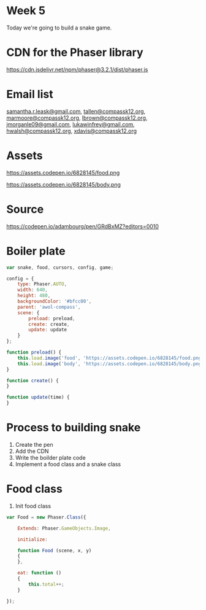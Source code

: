 # Week 5 

Today we're going to build a snake game. 

# CDN for the Phaser library

https://cdn.jsdelivr.net/npm/phaser@3.2.1/dist/phaser.js

# Email list
samantha.r.leask@gmail.com, tallen@compassk12.org, marmoore@compassk12.org, lbrown@compassk12.org, jmorganle09@gmail.com, lukawinfrey@gmail.com, hwalsh@compassk12.org, xdavis@compassk12.org 

# Assets 

https://assets.codepen.io/6828145/food.png

https://assets.codepen.io/6828145/body.png

# Source 

https://codepen.io/adambourg/pen/GRdBxMZ?editors=0010


# Boiler plate 

```javascript
var snake, food, cursors, config, game; 

config = {
    type: Phaser.AUTO,
    width: 640,
    height: 480,
    backgroundColor: '#bfcc00',
    parent: 'awol-compass',
    scene: {
        preload: preload,
        create: create,
        update: update
    }
};

function preload() {
    this.load.image('food', 'https://assets.codepen.io/6828145/food.png');
    this.load.image('body', 'https://assets.codepen.io/6828145/body.png');
}

function create() {
}

function update(time) {
}

```

# Process to building snake

1. Create the pen 
2. Add the CDN
3. Write the boilder plate code
4. Implement a food class and a snake class 


# Food class 

1. Init food class 


```javascript
var Food = new Phaser.Class({

    Extends: Phaser.GameObjects.Image,

    initialize:

    function Food (scene, x, y)
    {
    },

    eat: function ()
    {
        this.total++;
    }

});

```
